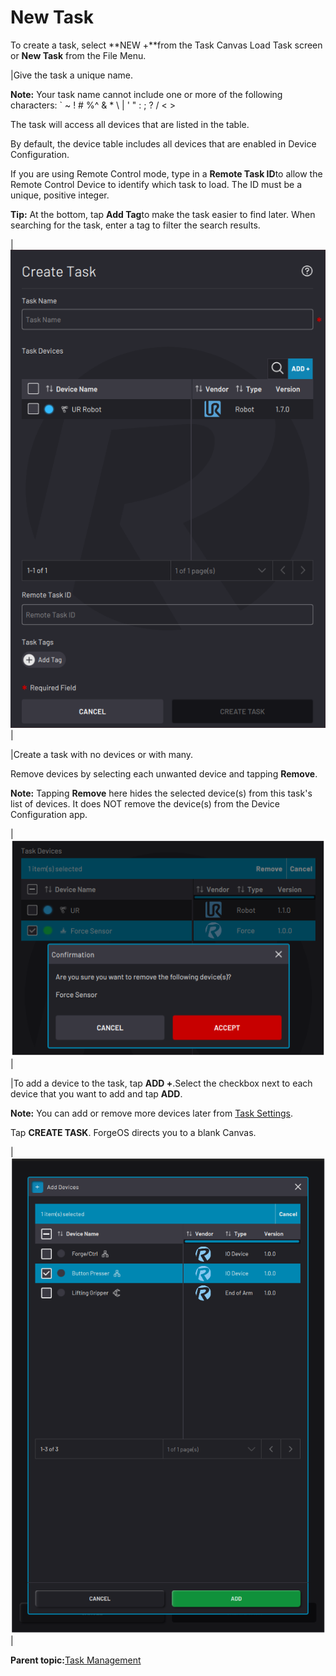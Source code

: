 # New Task

To create a task, select **NEW +**from the Task Canvas Load Task screen or **New Task** from the File Menu.

|Give the task a unique name.

**Note:** Your task name cannot include one or more of the following characters: \` ~ ! \# %^ & \* \\ \| ' " : ; ? / < \>

The task will access all devices that are listed in the table.

By default, the device table includes all devices that are enabled in Device Configuration.

If you are using Remote Control mode, type in a **Remote Task ID**to allow the Remote Control Device to identify which task to load. The ID must be a unique, positive integer.

**Tip:** At the bottom, tap **Add Tag**to make the task easier to find later. When searching for the task, enter a tag to filter the search results.

|![](../../../_Media/ForgeOS-5-x/Task-Canvas-App-5-x/task-canvas-new-task-20220915-5.3-jlh-001.png)|

|Create a task with no devices or with many.

Remove devices by selecting each unwanted device and tapping **Remove**.

**Note:** Tapping **Remove** here hides the selected device\(s\) from this task's list of devices. It does NOT remove the device\(s\) from the Device Configuration app.

|![](../../../_Media/ForgeOS-5-x/Task-Canvas-App-5-x/Task_Canvas_new_task_remove_device_5.1.png)|

|To add a device to the task, tap **ADD +**.Select the checkbox next to each device that you want to add and tap **ADD**.

**Note:** You can add or remove more devices later from [Task Settings](task_settings.md).

Tap **CREATE TASK**. ForgeOS directs you to a blank Canvas.

|![](../../../_Media/ForgeOS-5-x/Task-Canvas-App-5-x/task_canvas_create_task_add_device_5-x.png)|

**Parent topic:**[Task Management](../6-Task-Canvas-App/task_management.md)


